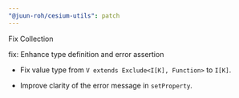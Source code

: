 ```yaml
---
"@juun-roh/cesium-utils": patch
---
```


Fix Collection

fix: Enhance type definition and error assertion

* Fix value type from `V extends Exclude<I[K], Function>` to `I[K]`.

* Improve clarity of the error message in `setProperty`.
